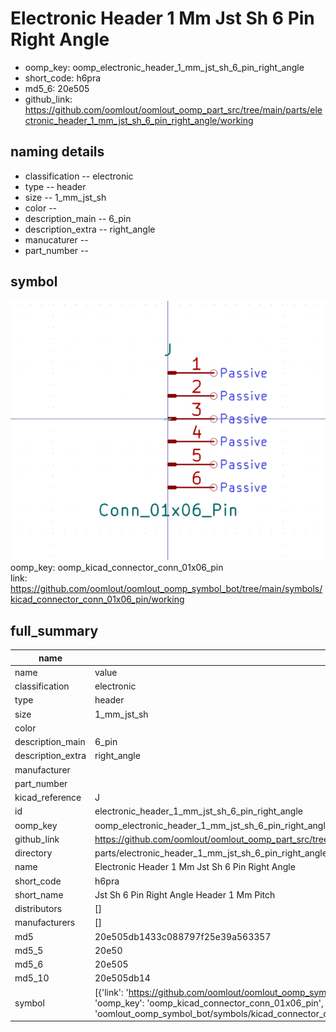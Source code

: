 # Electronic Header 1 Mm Jst Sh 6 Pin Right Angle

  
* oomp_key: oomp_electronic_header_1_mm_jst_sh_6_pin_right_angle 
* short_code: h6pra
* md5_6: 20e505  
* github_link: https://github.com/oomlout/oomlout_oomp_part_src/tree/main/parts/electronic_header_1_mm_jst_sh_6_pin_right_angle/working  
## naming details
* classification -- electronic
* type -- header
* size -- 1_mm_jst_sh
* color -- 
* description_main -- 6_pin
* description_extra -- right_angle
* manucaturer -- 
* part_number -- 



## symbol

![](symbol/0/working/working_600.png)  
oomp_key: oomp_kicad_connector_conn_01x06_pin  
link: https://github.com/oomlout/oomlout_oomp_symbol_bot/tree/main/symbols/kicad_connector_conn_01x06_pin/working  


## full_summary
| name | value | 
| --- | --- | 
| name | value | 
| classification | electronic | 
| type | header | 
| size | 1_mm_jst_sh | 
| color |  | 
| description_main | 6_pin | 
| description_extra | right_angle | 
| manufacturer |  | 
| part_number |  | 
| kicad_reference | J | 
| id | electronic_header_1_mm_jst_sh_6_pin_right_angle | 
| oomp_key | oomp_electronic_header_1_mm_jst_sh_6_pin_right_angle | 
| github_link | https://github.com/oomlout/oomlout_oomp_part_src/tree/main/parts/electronic_header_1_mm_jst_sh_6_pin_right_angle/working | 
| directory | parts/electronic_header_1_mm_jst_sh_6_pin_right_angle | 
| name | Electronic Header 1 Mm Jst Sh 6 Pin Right Angle | 
| short_code | h6pra | 
| short_name | Jst Sh 6 Pin Right Angle Header 1 Mm Pitch | 
| distributors | [] | 
| manufacturers | [] | 
| md5 | 20e505db1433c088797f25e39a563357 | 
| md5_5 | 20e50 | 
| md5_6 | 20e505 | 
| md5_10 | 20e505db14 | 
| symbol | [{'link': 'https://github.com/oomlout/oomlout_oomp_symbol_bot/tree/main/symbols/kicad_connector_conn_01x06_pin', 'oomp_key': 'oomp_kicad_connector_conn_01x06_pin', 'directory': 'oomlout_oomp_symbol_bot/symbols/kicad_connector_conn_01x06_pin//working/working.kicad_sym'}] | 
